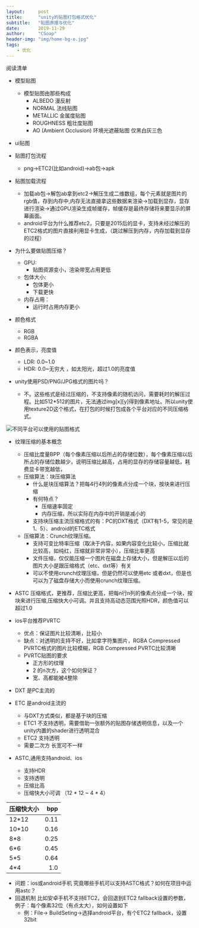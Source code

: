 ```yaml
---
layout:     post
title:      "unity的贴图打包格式优化"
subtitle:   "贴图原理与优化"
date:       2019-11-29
author:     "CSoap"
header-img: "img/home-bg-o.jpg"
tags:
    - 优化
---
```


阅读清单
- 模型贴图
    - 模型贴图由那些构成
        - ALBEDO 漫反射
        - NORMAL  法线贴图
        - METALLIC 金属度贴图
        - ROUGHNESS 粗壮度贴图
        - AO (Ambient Occlusion) 环境光遮蔽贴图 仅黑白灰三色
- ui贴图

- 贴图打包流程
    - png->ETC2(比如android)->ab包->apk
- 贴图加载流程
    - 加载ab包->解包ab拿到etc2->解压生成二维数组，每个元素就是图片的rgb值，存到内存中,内存无法直接拿这些数据来渲染->加载到显存，显存进行渲染->通过GPU渲染生成帧缓存，帧缓存是最终存储将来要显示的屏幕画面。
    - android平台为什么推荐etc2，只要是2015后的显卡，支持未经过解压的ETC2格式的图片直接利用显卡生成，（跳过解压到内存，内存加载到显存的过程）
- 为什么要做贴图压缩？
    - GPU:
        - 贴图资源变小，渲染带宽占用更低
    - 包体大小:
        - 包体更小
        - 下载更快
    - 内存占用：
        - 运行时占用内存更小

- 颜色格式
    - RGB
    - RGBA
- 颜色表示，亮度值
    - LDR: 0.0~1.0
    - HDR: 0.0~无穷大 ，如太阳光，超过1.0的亮度值
- unity使用PSD/PNG/JPG格式的图片吗？
    - 不。这些格式是经过压缩的，不支持像素的随机访问，需要耗时的解压过程。比如512*512的图片，无法通过img[x][y]得到像素地址。所以unity使用texture2D这个格式，在打包的时候打包成各个平台对应的不同压缩格式。

![不同平台可以使用的贴图格式](http://csoap.github.io/img/in-post/post-js-version/compressed-texture.png "不同平台可以使用的贴图格式")

- 纹理压缩的基本概念
    - 压缩比度量BPP（每个像素压缩以后所占的存储位数），每个像素压缩以后所占的存储位数越少，说明压缩比越高，占用的显存的存储容量越低，耗费显卡带宽越低，
    - 压缩算法：块压缩算法
        - 什么是块压缩算法？把每4行4列的像素点分成一个块，按块来进行压缩
        - 有何特点？ 
            - 压缩速率固定
            - 内存压缩，所以实际在内存中的开销是减小的
        - 支持块压缩主流压缩格式的有：PC的DXT格式（DXT有1-5，常见的是1、5）、android的ETC格式
    - 压缩算法：Crunch纹理压缩。
        - 支持可变比特率压缩（取决于内容，如果内容变化比较小，压缩比就比较高，如纯红，压缩就非常非常小），压缩比率更高
        - 文件压缩，仅仅能压缩一个图片在磁盘上存储大小，但是解压以后的图片大小是跟压缩格式（etc、dxt等）有关
        - 可以不使用crunch纹理压缩，但是仍然可以使用etc 或者dxt，但是也可以为了磁盘存储大小而使用crunch纹理压缩。
- ASTC 压缩格式，更推荐，压缩比更高，把每n行n列的像素点分成一个块，按块来进行压缩,压缩快大小可调。并且支持高动态范围光照HDR，颜色值可以超过1.0

- ios平台推荐PVRTC
    - 优点：保证图片比较清晰，比较小
    - 缺点：对透明的支持不好，比如拿字符集图片，RGBA Compressed PVRTC格式的图片比较模糊，RGB Compressed PVRTC比较清晰
    - PVRTC贴图的要求
        - 正方形的纹理
        - 2 的n次方，这个如何保证？
        - 宽、高都能被4整除
- DXT 是PC主流的
- ETC 是android主流的
    - 与DXT方式类似，都是基于块的压缩
    - ETC1 不支持透明，需要借助一张额外的贴图存储透明信息，以及一个unity内置的shader进行透明混合
    - ETC2 支持透明
    - 需要二次方 长宽可不一样
- ASTC,通用支持android、ios
    - 支持HDR
    - 支持透明
    - 压缩比高
    - 压缩快大小可调 （12 * 12 ~ 4 * 4）

| 压缩快大小 | bpp |
| :-----| ----: |
| 12*12 | 0.11 |
| 10*10 | 0.16 |
| 8*8 | 0.25 |
| 6*6 | 0.45 |
| 5*5 | 0.64 |
| 4*4 | 1.0 |
- 问题：ios或android手机 究竟哪些手机可以支持ASTC格式？如何在项目中运用astc？
- 回退机制
    比如安卓手机不支持ETC2，会回退到ETC2 fallback设置的参数，例子：每个像素32位（有点太大），如何设置如下
    - 例：File-> BuildSeting->选择android平台，有个ETC2 fallback，设置32bit

